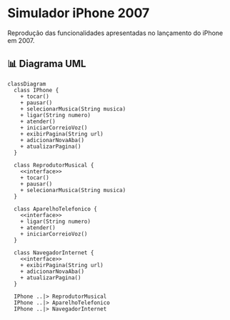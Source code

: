 # Simulador iPhone 2007

Reprodução das funcionalidades apresentadas no lançamento do iPhone em 2007.

## 📊 Diagrama UML

```mermaid
classDiagram
  class IPhone {
    + tocar()
    + pausar()
    + selecionarMusica(String musica)
    + ligar(String numero)
    + atender()
    + iniciarCorreioVoz()
    + exibirPagina(String url)
    + adicionarNovaAba()
    + atualizarPagina()
  }

  class ReprodutorMusical {
    <<interface>>
    + tocar()
    + pausar()
    + selecionarMusica(String musica)
  }

  class AparelhoTelefonico {
    <<interface>>
    + ligar(String numero)
    + atender()
    + iniciarCorreioVoz()
  }

  class NavegadorInternet {
    <<interface>>
    + exibirPagina(String url)
    + adicionarNovaAba()
    + atualizarPagina()
  }

  IPhone ..|> ReprodutorMusical
  IPhone ..|> AparelhoTelefonico
  IPhone ..|> NavegadorInternet

